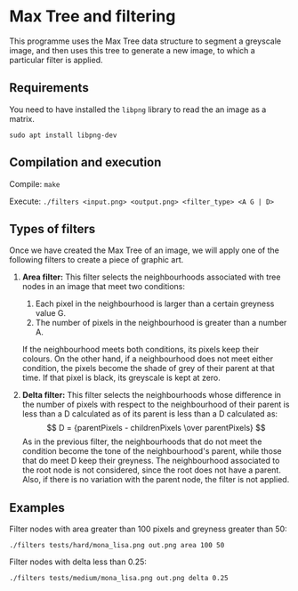 # Max Tree and filtering

This programme uses the Max Tree data structure to segment a greyscale image, and then uses this tree to generate a new image, to which a particular filter is applied.

## Requirements

You need to have installed the `libpng` library to read the an image as a matrix.

```sudo apt install libpng-dev```

## Compilation and execution
Compile:
```make```

Execute:
```./filters <input.png> <output.png> <filter_type> <A G | D>```

## Types of filters

Once we have created the Max Tree of an image, we will apply one of the following filters to create a piece of graphic art.

1. **Area filter:** This filter selects the neighbourhoods associated with tree nodes in an image that meet two conditions:
   1.  Each pixel in the neighbourhood is larger than a certain greyness value G.
   2.  The number of pixels in the neighbourhood is greater than a number A.

   If the neighbourhood meets both conditions, its pixels keep their colours. On the other hand, if a neighbourhood does not meet either condition, the pixels become the shade of grey of their parent at that time. If that pixel is black, its greyscale is kept at zero.
2. **Delta filter:** This filter selects the neighbourhoods whose difference in the number of pixels with respect to the neighbourhood of their parent is less than a D calculated as of its parent is less than a D calculated as:
$$ D = {parentPixels - childrenPixels \over parentPixels} $$
As in the previous filter, the neighbourhoods that do not meet the condition become the tone of the neighbourhood's parent, while those that do meet D keep their greyness. The neighbourhood associated to the root node is not considered, since the root does not have a parent. Also, if there is no variation with the parent node, the filter is not applied.

## Examples
Filter nodes with area greater than 100 pixels and greyness greater than 50:

```./filters tests/hard/mona_lisa.png out.png area 100 50```


Filter nodes with delta less than 0.25:

```./filters tests/medium/mona_lisa.png out.png delta 0.25```
